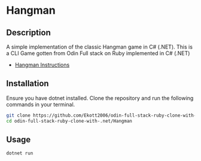 # Hangman

## Description

A simple implementation of the classic Hangman game in C# (.NET).
This is a CLI Game gotten from Odin Full stack on Ruby implemented in C# (.NET)

- [Hangman Instructions](https://www.theodinproject.com/lessons/ruby-hangman)

## Installation

Ensure you have dotnet installed. Clone the repository and run the following commands in your terminal.

```bash
git clone https://github.com/Ekott2006/odin-full-stack-ruby-clone-with-.net
cd odin-full-stack-ruby-clone-with-.net/Hangman
```

## Usage

```bash
dotnet run
```
